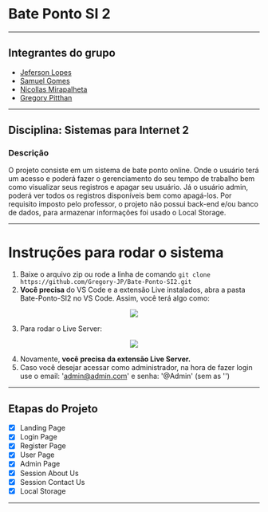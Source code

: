 # Bate Ponto SI 2

---

## Integrantes do grupo
- [Jeferson Lopes](https://github.com/thelopesbr) 
- [Samuel Gomes](https://github.com/Saesel) 
- [Nicollas Mirapalheta](https://github.com/NicollasMirapalheta) 
- [Gregory Pitthan](https://github.com/Gregory-JP)

---

## Disciplina: Sistemas para Internet 2

### Descrição

O projeto consiste em um sistema de bate ponto online. Onde o usuário terá um acesso e poderá fazer o gerenciamento do seu tempo de trabalho bem como visualizar seus registros e apagar seu usuário. Já o usuário admin, poderá ver todos os registros disponíveis bem como apagá-los. Por requisito imposto pelo professor, o projeto não possui back-end e/ou banco de dados, para armazenar informações foi usado o Local Storage.

---

# Instruções para rodar o sistema
1. Baixe o arquivo zip ou rode a linha de comando ```git clone https://github.com/Gregory-JP/Bate-Ponto-SI2.git```
2. **Você precisa** do VS Code e a extensão Live instalados, abra a pasta Bate-Ponto-SI2 no VS Code. Assim, você terá algo como:

  <p align="center">
    <img src='https://user-images.githubusercontent.com/63425849/176982855-28fb7bc8-ee16-459f-b5be-598f3c3de92a.png'>
  </p>

3. Para rodar o Live Server:

  <p align="center">
    <img src='https://user-images.githubusercontent.com/63425849/176983247-0ff27585-85ea-4727-b73d-c869cf0aaa92.jpeg'>
  </p>

4. Novamente, **você precisa da extensão Live Server.**
5. Caso você desejar acessar como administrador, na hora de fazer login use o email: 'admin@admin.com' e senha: '@Admin' (sem as '')

---

## Etapas do Projeto

- [x] Landing Page
- [x] Login Page
- [x] Register Page
- [x] User Page
- [x] Admin Page
- [x] Session About Us
- [x] Session Contact Us
- [x] Local Storage 

---
